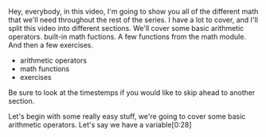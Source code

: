 Hey, everybody, in this video, I'm going to show you all of the different math that we'll need throughout the rest of the series. I have a lot to cover, and I'll split this video into different sections. We'll cover some basic arithmetic operators. built-in math fuctions. A few functions from the math module. And then a few exercises.

- arithmetic operators
- math functions
- exercises

Be sure to look at the timestemps if you would like to skip ahead to another section.

Let's begin with some really easy stuff, we're going to cover some basic arithmetic operators. Let's say we have a variable[0:28]

